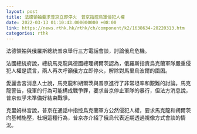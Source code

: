 ```yaml
---
layout: post
title: 法德領袖要求普京立即停火　普京指控烏軍侵犯人權
date: 2022-03-13 01:10:43.000000000 +08:00
link: https://news.rthk.hk/rthk/ch/component/k2/1638634-20220313.htm
categories: rthk
---
```


法德領袖與俄羅斯總統普京舉行三方電話會談，討論俄烏危機。

法國總統府說，總統馬克龍與德國總理朔爾茨認為，俄羅斯指責烏克蘭軍隊嚴重侵犯人權是謊言，兩人再次呼籲俄方立即停火，解除對馬里烏波爾的圍困。

愛麗舍宮消息人士說，馬克龍和朔爾茨與普京進行了非常坦率和艱難的討論。馬克龍警告，俄軍的行為可能構成戰爭罪，要求普京停止軍隊的暴行，但法方消息說，普京似乎未準備好結束戰爭。

克里姆林宮說，普京在通話中指控烏克蘭軍方公然侵犯人權，要求馬克龍和朔爾茨向基輔施壓，杜絕這種行為，普京亦介紹了俄烏代表近期透過視像方式會談的情況。
